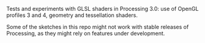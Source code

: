 Tests and experiments with GLSL shaders in Processing 3.0: use of OpenGL profiles 3 and 4, geometry and tessellation shaders.

Some of the sketches in this repo might not work with stable releases of Processing, as they might rely on features under development.
